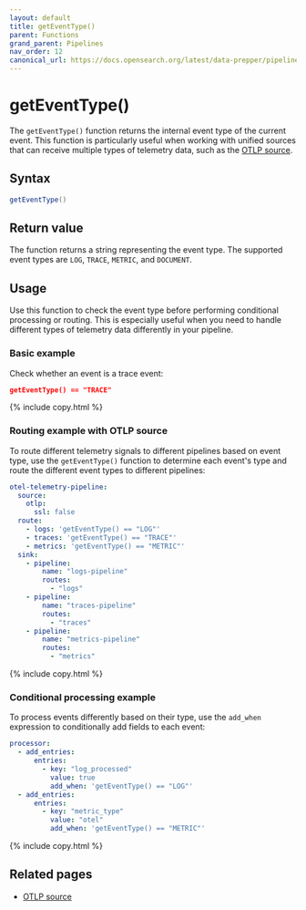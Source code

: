 ```yaml
---
layout: default
title: getEventType()
parent: Functions
grand_parent: Pipelines
nav_order: 12
canonical_url: https://docs.opensearch.org/latest/data-prepper/pipelines/get-eventtype/
---
```


# getEventType()

The `getEventType()` function returns the internal event type of the current event. This function is particularly useful when working with unified sources that can receive multiple types of telemetry data, such as the [OTLP source]({{site.url}}{{site.baseurl}}/data-prepper/pipelines/configuration/sources/otlp-source/).

## Syntax

```java
getEventType()
```

## Return value

The function returns a string representing the event type. The supported event types are `LOG`, `TRACE`, `METRIC`, and `DOCUMENT`.

## Usage

Use this function to check the event type before performing conditional processing or routing. This is especially useful when you need to handle different types of telemetry data differently in your pipeline.

### Basic example

Check whether an event is a trace event:

```json
getEventType() == "TRACE"
```
{% include copy.html %}

### Routing example with OTLP source

To route different telemetry signals to different pipelines based on event type, use the `getEventType()` function to determine each event's type and route the different event types to different pipelines:

```yaml
otel-telemetry-pipeline:
  source:
    otlp:
      ssl: false
  route:
    - logs: 'getEventType() == "LOG"'
    - traces: 'getEventType() == "TRACE"'
    - metrics: 'getEventType() == "METRIC"'
  sink:
    - pipeline:
        name: "logs-pipeline"
        routes:
          - "logs"
    - pipeline:
        name: "traces-pipeline"
        routes:
          - "traces"
    - pipeline:
        name: "metrics-pipeline"
        routes:
          - "metrics"
```
{% include copy.html %}

### Conditional processing example

To process events differently based on their type, use the `add_when` expression to conditionally add fields to each event:

```yaml
processor:
  - add_entries:
      entries:
        - key: "log_processed"
          value: true
          add_when: 'getEventType() == "LOG"'
  - add_entries:
      entries:
        - key: "metric_type"
          value: "otel"
          add_when: 'getEventType() == "METRIC"'
```
{% include copy.html %}

## Related pages

- [OTLP source]({{site.url}}{{site.baseurl}}/data-prepper/pipelines/configuration/sources/otlp-source/)